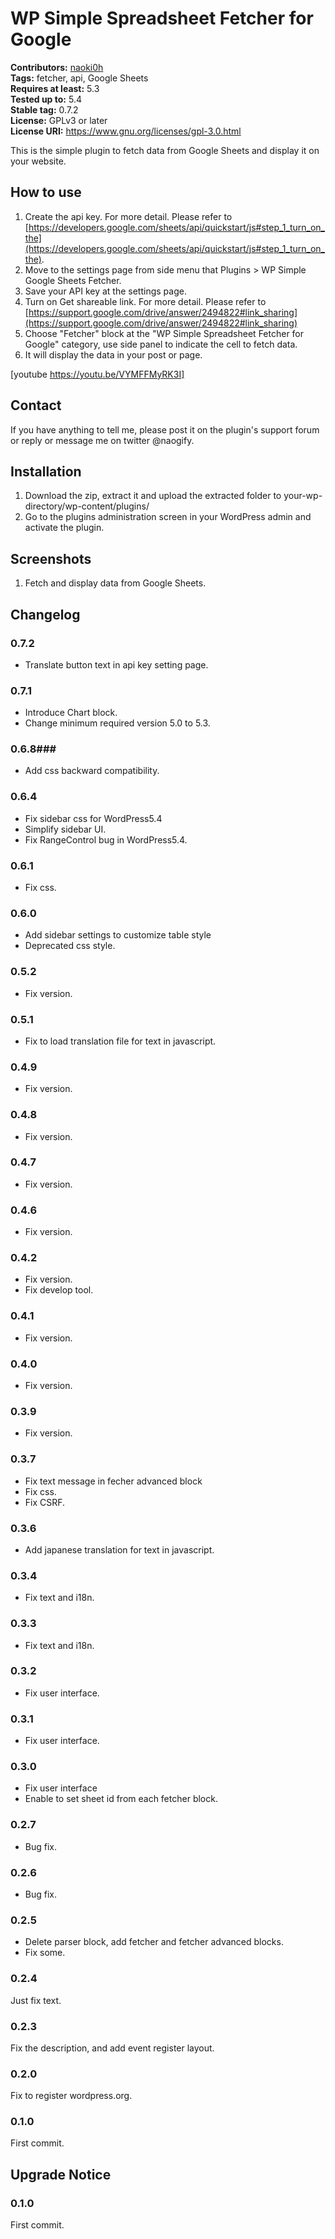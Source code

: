 # WP Simple Spreadsheet Fetcher for Google #
**Contributors:** [naoki0h](https://profiles.wordpress.org/naoki0h)  
**Tags:** fetcher, api, Google Sheets  
**Requires at least:** 5.3  
**Tested up to:** 5.4  
**Stable tag:** 0.7.2  
**License:** GPLv3 or later  
**License URI:** https://www.gnu.org/licenses/gpl-3.0.html  

This is the simple plugin to fetch data from Google Sheets and display it on your website.

## How to use ##

1. Create the api key. For more detail. Please refer to [https://developers.google.com/sheets/api/quickstart/js#step_1_turn_on_the](https://developers.google.com/sheets/api/quickstart/js#step_1_turn_on_the).
2. Move to the settings page from side menu that Plugins > WP Simple Google Sheets Fetcher.
3. Save your API key at the settings page.
4. Turn on Get shareable link. For more detail. Please refer to [https://support.google.com/drive/answer/2494822#link_sharing](https://support.google.com/drive/answer/2494822#link_sharing)
5. Choose "Fetcher" block at the "WP Simple Spreadsheet Fetcher for Google" category, use side panel to indicate the cell to fetch data.
6. It will display the data in your post or page.

[youtube https://youtu.be/VYMFFMyRK3I]

## Contact ##
If you have anything to tell me, please post it on the plugin's support forum or reply or message me on twitter @naogify.

## Installation ##

1. Download the zip, extract it and upload the extracted folder to your-wp-directory/wp-content/plugins/
2. Go to the plugins administration screen in your WordPress admin and activate the plugin.

## Screenshots ##

1. Fetch and display data from Google Sheets.

## Changelog ##

### 0.7.2 ###
- Translate button text in api key setting page.

### 0.7.1 ###
- Introduce Chart block.
- Change minimum required version 5.0 to 5.3.

### 0.6.8###
- Add css backward compatibility.

### 0.6.4 ###
- Fix sidebar css for WordPress5.4
- Simplify sidebar UI.
- Fix RangeControl bug in WordPress5.4.

### 0.6.1 ###
- Fix css.

### 0.6.0 ###
- Add sidebar settings to customize table style
- Deprecated css style.

### 0.5.2 ###
- Fix version.

### 0.5.1 ###
- Fix to load translation file for text in javascript.

### 0.4.9 ###
- Fix version.

### 0.4.8 ###
- Fix version.

### 0.4.7 ###
- Fix version.

### 0.4.6 ###
- Fix version.

### 0.4.2 ###
- Fix version.
- Fix develop tool.

### 0.4.1 ###
- Fix version.

### 0.4.0 ###
- Fix version.

### 0.3.9 ###
- Fix version.

### 0.3.7 ###
- Fix text message in fecher advanced block
- Fix css.
- Fix CSRF.

### 0.3.6 ###
- Add japanese translation for text in javascript.

### 0.3.4 ###
- Fix text and i18n.

### 0.3.3 ###
- Fix text and i18n.

### 0.3.2 ###
- Fix user interface.

### 0.3.1 ###
- Fix user interface.

### 0.3.0 ###
- Fix user interface
- Enable to set sheet id from each fetcher block.

### 0.2.7 ###
- Bug fix.

### 0.2.6 ###
- Bug fix.

### 0.2.5 ###
- Delete parser block, add fetcher and fetcher advanced blocks.
- Fix some.

### 0.2.4 ###
Just fix text.

### 0.2.3 ###
Fix the description, and add event register layout.

### 0.2.0 ###
Fix to register wordpress.org.

### 0.1.0 ###
First commit.

## Upgrade Notice ##

### 0.1.0 ###
First commit.
